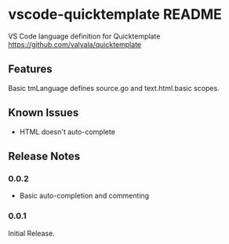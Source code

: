 # vscode-quicktemplate README

VS Code language definition for Quicktemplate https://github.com/valyala/quicktemplate

## Features

Basic tmLanguage defines source.go and text.html.basic scopes.

## Known Issues

- HTML doesn't auto-complete

## Release Notes


### 0.0.2

- Basic auto-completion and commenting

### 0.0.1

Initial Release.
